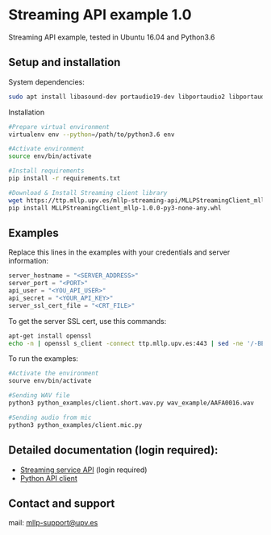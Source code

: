 # Streaming API example 1.0

Streaming API example, tested in Ubuntu 16.04 and Python3.6

## Setup and installation

System dependencies:

```bash
sudo apt install libasound-dev portaudio19-dev libportaudio2 libportaudiocpp0 ffmpeg libav-tools
```

Installation

```bash
#Prepare virtual environment
virtualenv env --python=/path/to/python3.6 env

#Activate environment
source env/bin/activate

#Install requirements
pip install -r requirements.txt

#Download & Install Streaming client library
wget https://ttp.mllp.upv.es/mllp-streaming-api/MLLPStreamingClient_mllp-1.0.0-py3-none-any.whl
pip install MLLPStreamingClient_mllp-1.0.0-py3-none-any.whl
```

## Examples

Replace this lines in the examples with your credentials and server information:

```python
server_hostname = "<SERVER_ADDRESS>"
server_port = "<PORT>"
api_user = "<YOU_API_USER>"
api_secret = "<YOUR_API_KEY>"
server_ssl_cert_file = "<CRT_FILE>"
```

To get the server SSL cert, use this commands:

```bash
apt-get install openssl
echo -n | openssl s_client -connect ttp.mllp.upv.es:443 | sed -ne '/-BEGIN CERTIFICATE-/,/-END CERTIFICATE-/p' > ttp.mllp.upv.es.crt
```

To run the examples:

```bash
#Activate the environment
sourve env/bin/activate

#Sending WAV file
python3 python_examples/client.short.wav.py wav_example/AAFA0016.wav

#Sending audio from mic
python3 python_examples/client.mic.py
```

## Detailed documentation (login required):


* [Streaming service API](https://ttp.mllp.upv.es/index.php?page=api) (login required)
* [Python API client](https://ttp.mllp.upv.es/mllp-streaming-api/MLLPStreamingClient.html)

## Contact and support

mail: mllp-support@upv.es

